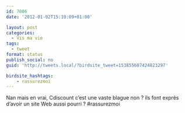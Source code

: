 ```yaml
---
id: 7086
date: '2012-01-02T15:10:09+01:00'

layout: post
categories:
  - Vis ma vie
tags:
  - tweet
format: status
publish_social: no
guid: 'http://tweets.local/?birdsite_tweet=153855607424823297'

birdsite_hashtags:
    - rassurezmoi
---
```


Nan mais en vrai, Cdiscount c’est une vaste blague non ? ils font exprès d’avoir un site Web aussi pourri ? #rassurezmoi